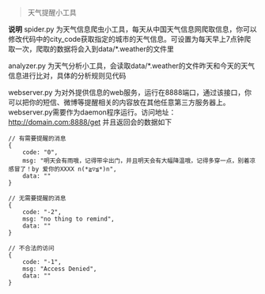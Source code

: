 >天气提醒小工具

**说明**
spider.py 为天气信息爬虫小工具，每天从中国天气信息网爬取信息，你可以修改代码中的city_code获取指定的城市的天气信息。可设置为每天早上7点钟爬取一次，爬取的数据将会入到data/*.weather的文件里

analyzer.py 为天气分析小工具，会读取data/*.weather的文件昨天和今天的天气信息进行比对，具体的分析规则见代码

webserver.py 为对外提供信息的web服务，运行在8888端口，通过该接口，你可以把你的短信、微博等提醒相关的内容放在其他任意第三方服务器上。 webserver.py需要作为daemon程序运行。访问地址：http://domain.com:8888/get 并且返回会的数据如下

```
// 有需要提醒的消息
{
	code: "0",
	msg: "明天会有雨哦，记得带伞出门，并且明天会有大幅降温哦，记得多穿一点，别着凉感冒了！by 爱你的XXXX n(*≧▽≦*)n",
	data: ""
}

// 无需要提醒的消息
{
	code: "-2",
	msg: "no thing to remind",
	data: ""
}

// 不合法的访问
{
	code: "-1",
	msg: "Access Denied",
	data: ""
}
```